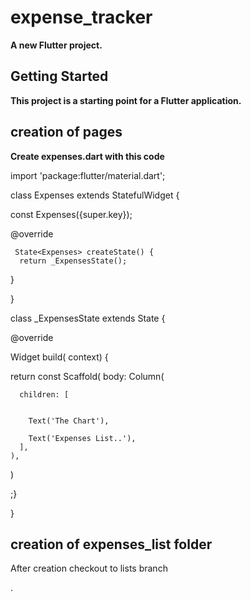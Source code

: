 # expense_tracker

**A new Flutter project.**

## Getting Started

**This project is a starting point for a Flutter application.**
## creation of pages

**Create expenses.dart with this code**

import 'package:flutter/material.dart';

class Expenses extends StatefulWidget {

  const Expenses({super.key});

  @override

     State<Expenses> createState() {
      return _ExpensesState();
    
  }
  
}


class _ExpensesState extends State<Expenses> {

  @override

 Widget build( context) {

  return  const  Scaffold(
    body: Column(


      children: [


        Text('The Chart'),

        Text('Expenses List..'),
      ],
    ),




  )


   
  ;}
  
}


## creation of expenses_list folder

  After creation checkout to lists branch



.
